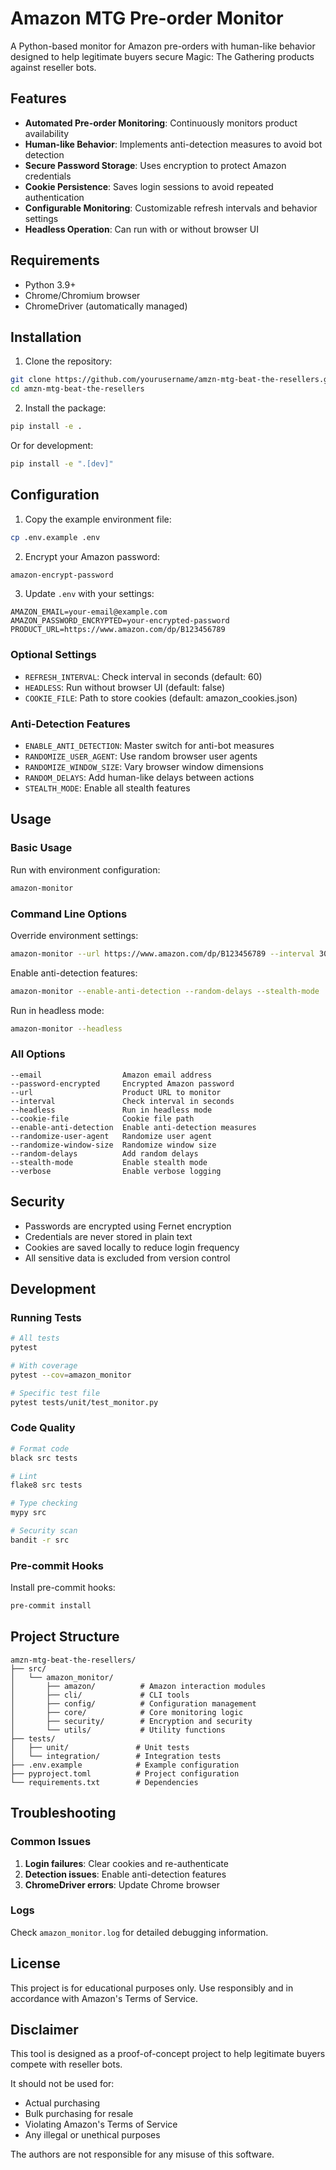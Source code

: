 # Amazon MTG Pre-order Monitor

A Python-based monitor for Amazon pre-orders with human-like behavior designed to help legitimate buyers secure Magic: The Gathering products against reseller bots.

## Features

- **Automated Pre-order Monitoring**: Continuously monitors product availability
- **Human-like Behavior**: Implements anti-detection measures to avoid bot detection
- **Secure Password Storage**: Uses encryption to protect Amazon credentials
- **Cookie Persistence**: Saves login sessions to avoid repeated authentication
- **Configurable Monitoring**: Customizable refresh intervals and behavior settings
- **Headless Operation**: Can run with or without browser UI

## Requirements

- Python 3.9+
- Chrome/Chromium browser
- ChromeDriver (automatically managed)

## Installation

1. Clone the repository:
```bash
git clone https://github.com/yourusername/amzn-mtg-beat-the-resellers.git
cd amzn-mtg-beat-the-resellers
```

2. Install the package:
```bash
pip install -e .
```

Or for development:
```bash
pip install -e ".[dev]"
```

## Configuration

1. Copy the example environment file:
```bash
cp .env.example .env
```

2. Encrypt your Amazon password:
```bash
amazon-encrypt-password
```

3. Update `.env` with your settings:
```env
AMAZON_EMAIL=your-email@example.com
AMAZON_PASSWORD_ENCRYPTED=your-encrypted-password
PRODUCT_URL=https://www.amazon.com/dp/B123456789
```

### Optional Settings

- `REFRESH_INTERVAL`: Check interval in seconds (default: 60)
- `HEADLESS`: Run without browser UI (default: false)
- `COOKIE_FILE`: Path to store cookies (default: amazon_cookies.json)

### Anti-Detection Features

- `ENABLE_ANTI_DETECTION`: Master switch for anti-bot measures
- `RANDOMIZE_USER_AGENT`: Use random browser user agents
- `RANDOMIZE_WINDOW_SIZE`: Vary browser window dimensions
- `RANDOM_DELAYS`: Add human-like delays between actions
- `STEALTH_MODE`: Enable all stealth features

## Usage

### Basic Usage

Run with environment configuration:
```bash
amazon-monitor
```

### Command Line Options

Override environment settings:
```bash
amazon-monitor --url https://www.amazon.com/dp/B123456789 --interval 30
```

Enable anti-detection features:
```bash
amazon-monitor --enable-anti-detection --random-delays --stealth-mode
```

Run in headless mode:
```bash
amazon-monitor --headless
```

### All Options

```
--email                  Amazon email address
--password-encrypted     Encrypted Amazon password
--url                    Product URL to monitor
--interval               Check interval in seconds
--headless               Run in headless mode
--cookie-file            Cookie file path
--enable-anti-detection  Enable anti-detection measures
--randomize-user-agent   Randomize user agent
--randomize-window-size  Randomize window size
--random-delays          Add random delays
--stealth-mode           Enable stealth mode
--verbose                Enable verbose logging
```

## Security

- Passwords are encrypted using Fernet encryption
- Credentials are never stored in plain text
- Cookies are saved locally to reduce login frequency
- All sensitive data is excluded from version control

## Development

### Running Tests

```bash
# All tests
pytest

# With coverage
pytest --cov=amazon_monitor

# Specific test file
pytest tests/unit/test_monitor.py
```

### Code Quality

```bash
# Format code
black src tests

# Lint
flake8 src tests

# Type checking
mypy src

# Security scan
bandit -r src
```

### Pre-commit Hooks

Install pre-commit hooks:
```bash
pre-commit install
```

## Project Structure

```
amzn-mtg-beat-the-resellers/
├── src/
│   └── amazon_monitor/
│       ├── amazon/          # Amazon interaction modules
│       ├── cli/             # CLI tools
│       ├── config/          # Configuration management
│       ├── core/            # Core monitoring logic
│       ├── security/        # Encryption and security
│       └── utils/           # Utility functions
├── tests/
│   ├── unit/               # Unit tests
│   └── integration/        # Integration tests
├── .env.example            # Example configuration
├── pyproject.toml          # Project configuration
└── requirements.txt        # Dependencies
```

## Troubleshooting

### Common Issues

1. **Login failures**: Clear cookies and re-authenticate
2. **Detection issues**: Enable anti-detection features
3. **ChromeDriver errors**: Update Chrome browser

### Logs

Check `amazon_monitor.log` for detailed debugging information.

## License

This project is for educational purposes only. Use responsibly and in accordance with Amazon's Terms of Service.

## Disclaimer

This tool is designed as a proof-of-concept project to help legitimate buyers compete with reseller bots. 

It should not be used for:
- Actual purchasing
- Bulk purchasing for resale
- Violating Amazon's Terms of Service
- Any illegal or unethical purposes

The authors are not responsible for any misuse of this software.